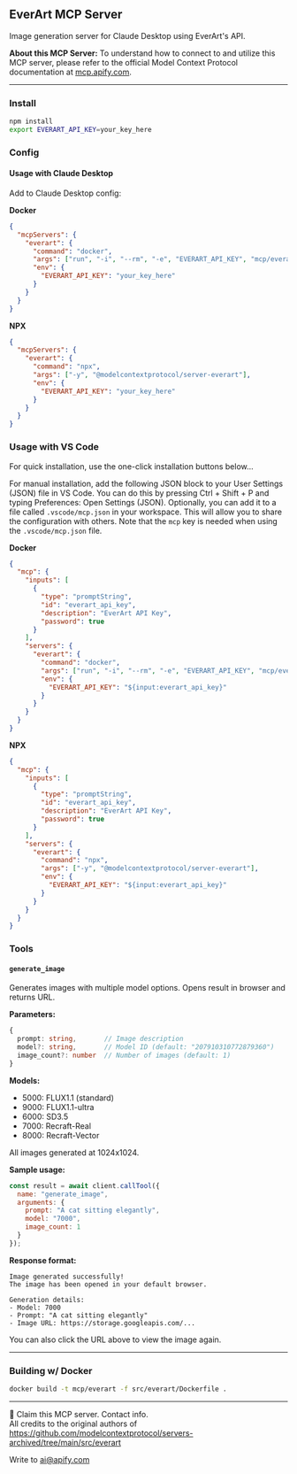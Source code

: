 ## EverArt MCP Server

Image generation server for Claude Desktop using EverArt's API.

**About this MCP Server:** To understand how to connect to and utilize this MCP server, please refer to the official Model Context Protocol documentation at [mcp.apify.com](https://mcp.apify.com).

---

### Install

```bash
npm install
export EVERART_API_KEY=your_key_here
```

### Config

#### Usage with Claude Desktop

Add to Claude Desktop config:

**Docker**

```json
{
  "mcpServers": {
    "everart": {
      "command": "docker",
      "args": ["run", "-i", "--rm", "-e", "EVERART_API_KEY", "mcp/everart"],
      "env": {
        "EVERART_API_KEY": "your_key_here"
      }
    }
  }
}
```

**NPX**

```json
{
  "mcpServers": {
    "everart": {
      "command": "npx",
      "args": ["-y", "@modelcontextprotocol/server-everart"],
      "env": {
        "EVERART_API_KEY": "your_key_here"
      }
    }
  }
}
```

### Usage with VS Code

For quick installation, use the one-click installation buttons below...

For manual installation, add the following JSON block to your User Settings (JSON) file in VS Code. You can do this by pressing Ctrl + Shift + P and typing Preferences: Open Settings (JSON). Optionally, you can add it to a file called `.vscode/mcp.json` in your workspace. This will allow you to share the configuration with others. Note that the `mcp` key is needed when using the `.vscode/mcp.json` file.

**Docker**

```json
{
  "mcp": {
    "inputs": [
      {
        "type": "promptString",
        "id": "everart_api_key",
        "description": "EverArt API Key",
        "password": true
      }
    ],
    "servers": {
      "everart": {
        "command": "docker",
        "args": ["run", "-i", "--rm", "-e", "EVERART_API_KEY", "mcp/everart"],
        "env": {
          "EVERART_API_KEY": "${input:everart_api_key}"
        }
      }
    }
  }
}
```

**NPX**

```json
{
  "mcp": {
    "inputs": [
      {
        "type": "promptString",
        "id": "everart_api_key",
        "description": "EverArt API Key",
        "password": true
      }
    ],
    "servers": {
      "everart": {
        "command": "npx",
        "args": ["-y", "@modelcontextprotocol/server-everart"],
        "env": {
          "EVERART_API_KEY": "${input:everart_api_key}"
        }
      }
    }
  }
}
```

### Tools

#### `generate_image`

Generates images with multiple model options. Opens result in browser and returns URL.

**Parameters:**

```ts
{
  prompt: string,       // Image description
  model?: string,       // Model ID (default: "207910310772879360")
  image_count?: number  // Number of images (default: 1)
}
```

**Models:**

- 5000: FLUX1.1 (standard)  
- 9000: FLUX1.1-ultra  
- 6000: SD3.5  
- 7000: Recraft-Real  
- 8000: Recraft-Vector  

All images generated at 1024x1024.

**Sample usage:**

```js
const result = await client.callTool({
  name: "generate_image",
  arguments: {
    prompt: "A cat sitting elegantly",
    model: "7000",
    image_count: 1
  }
});
```

**Response format:**

```
Image generated successfully!
The image has been opened in your default browser.

Generation details:
- Model: 7000
- Prompt: "A cat sitting elegantly"
- Image URL: https://storage.googleapis.com/...
```

You can also click the URL above to view the image again.

---

### Building w/ Docker

```bash
docker build -t mcp/everart -f src/everart/Dockerfile .
```

---

🚩 Claim this MCP server. Contact info.  
All credits to the original authors of https://github.com/modelcontextprotocol/servers-archived/tree/main/src/everart

Write to ai@apify.com